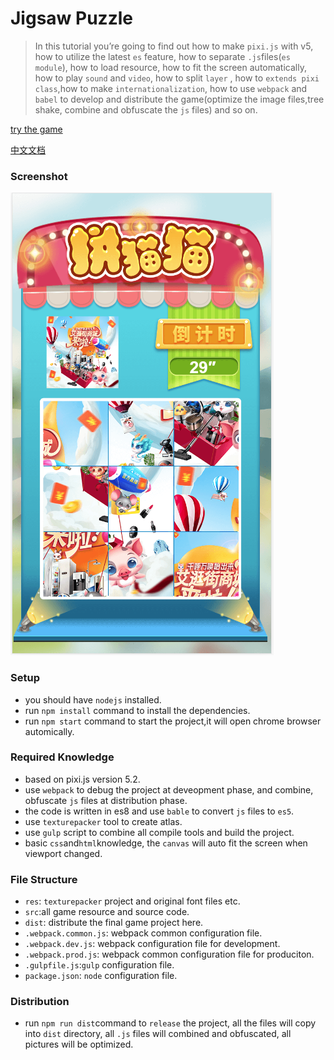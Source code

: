 # Jigsaw Puzzle
>In this tutorial you’re going to find out how to make `pixi.js` with v5, how to utilize the latest `es` feature, how to separate `.js`files(`es module`), how to load resource, how to fit the screen automatically, how to play `sound` and `video`, how to split `layer` , how to `extends pixi class`,how to make `internationalization`, how to use `webpack` and `babel` to develop and distribute the game(optimize the image files,tree shake, combine and obfuscate the `js` files) and so on.

[try the game](http://testactivity.goooku.com/ishop-demo/jigsaw/index.html) 

[中文文档](./doc/README_CN.md)

### Screenshot
![demo](./doc/demo.png)

### Setup
* you should have `nodejs` installed.
* run `npm install` command to install the dependencies.
* run `npm start` command to start the project,it will open chrome browser automically.

### Required Knowledge
* based on pixi.js version 5.2.
* use `webpack` to debug the project at deveopment phase, and combine, obfuscate `js` files at distribution phase.
* the code is written in es8 and use `bable` to convert `js` files to `es5`.
* use `texturepacker` tool to create atlas.
* use `gulp` script to combine all compile tools and build the project.
* basic `css`and`html`knowledge, the `canvas` will auto fit the screen when viewport changed.

### File Structure
* `res`: `texturepacker` project and original font files etc.
* `src`:all game resource and source code.
* `dist`: distribute the final game project here.
* `.webpack.common.js`: webpack common configuration file.
* `.webpack.dev.js`: webpack configuration file for development.
* `.webpack.prod.js`: webpack common configuration file for produciton.
* `.gulpfile.js`:`gulp` configuration file.
* `package.json`: `node` configuration file.


### Distribution
* run `npm run dist`command to `release` the project, all the files will copy into `dist` directory, all `.js` files will combined and obfuscated, all pictures will be optimized.